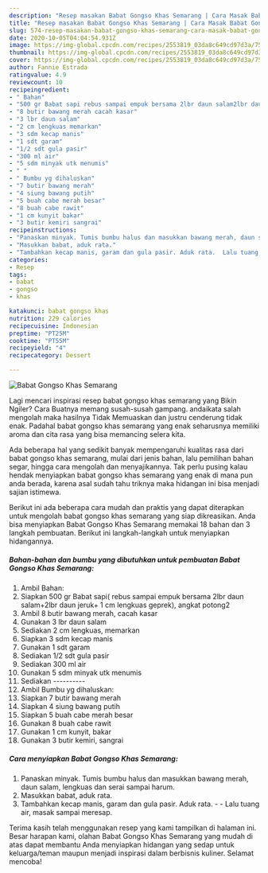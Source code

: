 ```yaml
---
description: "Resep masakan Babat Gongso Khas Semarang | Cara Masak Babat Gongso Khas Semarang Yang Mudah Dan Praktis"
title: "Resep masakan Babat Gongso Khas Semarang | Cara Masak Babat Gongso Khas Semarang Yang Mudah Dan Praktis"
slug: 574-resep-masakan-babat-gongso-khas-semarang-cara-masak-babat-gongso-khas-semarang-yang-mudah-dan-praktis
date: 2020-10-05T04:04:54.931Z
image: https://img-global.cpcdn.com/recipes/2553819_03da8c649cd97d3a/751x532cq70/babat-gongso-khas-semarang-foto-resep-utama.jpg
thumbnail: https://img-global.cpcdn.com/recipes/2553819_03da8c649cd97d3a/751x532cq70/babat-gongso-khas-semarang-foto-resep-utama.jpg
cover: https://img-global.cpcdn.com/recipes/2553819_03da8c649cd97d3a/751x532cq70/babat-gongso-khas-semarang-foto-resep-utama.jpg
author: Fannie Estrada
ratingvalue: 4.9
reviewcount: 10
recipeingredient:
- " Bahan"
- "500 gr Babat sapi rebus sampai empuk bersama 2lbr daun salam2lbr daun jeruk 1 cm lengkuas geprek angkat potong2"
- "8 butir bawang merah cacah kasar"
- "3 lbr daun salam"
- "2 cm lengkuas memarkan"
- "3 sdm kecap manis"
- "1 sdt garam"
- "1/2 sdt gula pasir"
- "300 ml air"
- "5 sdm minyak utk menumis"
- " "
- " Bumbu yg dihaluskan"
- "7 butir bawang merah"
- "4 siung bawang putih"
- "5 buah cabe merah besar"
- "8 buah cabe rawit"
- "1 cm kunyit bakar"
- "3 butir kemiri sangrai"
recipeinstructions:
- "Panaskan minyak. Tumis bumbu halus dan masukkan bawang merah, daun salam, lengkuas dan serai sampai harum."
- "Masukkan babat, aduk rata."
- "Tambahkan kecap manis, garam dan gula pasir. Aduk rata.  Lalu tuang air, masak sampai meresap."
categories:
- Resep
tags:
- babat
- gongso
- khas

katakunci: babat gongso khas 
nutrition: 229 calories
recipecuisine: Indonesian
preptime: "PT25M"
cooktime: "PT55M"
recipeyield: "4"
recipecategory: Dessert

---
```



![Babat Gongso Khas Semarang](https://img-global.cpcdn.com/recipes/2553819_03da8c649cd97d3a/751x532cq70/babat-gongso-khas-semarang-foto-resep-utama.jpg)

Lagi mencari inspirasi resep babat gongso khas semarang yang Bikin Ngiler? Cara Buatnya memang susah-susah gampang. andaikata salah mengolah maka hasilnya Tidak Memuaskan dan justru cenderung tidak enak. Padahal babat gongso khas semarang yang enak seharusnya memiliki aroma dan cita rasa yang bisa memancing selera kita.

Ada beberapa hal yang sedikit banyak mempengaruhi kualitas rasa dari babat gongso khas semarang, mulai dari jenis bahan, lalu pemilihan bahan segar, hingga cara mengolah dan menyajikannya. Tak perlu pusing kalau hendak menyiapkan babat gongso khas semarang yang enak di mana pun anda berada, karena asal sudah tahu triknya maka hidangan ini bisa menjadi sajian istimewa.




Berikut ini ada beberapa cara mudah dan praktis yang dapat diterapkan untuk mengolah babat gongso khas semarang yang siap dikreasikan. Anda bisa menyiapkan Babat Gongso Khas Semarang memakai 18 bahan dan 3 langkah pembuatan. Berikut ini langkah-langkah untuk menyiapkan hidangannya.

<!--inarticleads1-->

##### Bahan-bahan dan bumbu yang dibutuhkan untuk pembuatan Babat Gongso Khas Semarang:

1. Ambil  Bahan:
1. Siapkan 500 gr Babat sapi( rebus sampai empuk bersama 2lbr daun salam+2lbr daun jeruk+ 1 cm lengkuas geprek), angkat potong2
1. Ambil 8 butir bawang merah, cacah kasar
1. Gunakan 3 lbr daun salam
1. Sediakan 2 cm lengkuas, memarkan
1. Siapkan 3 sdm kecap manis
1. Gunakan 1 sdt garam
1. Sediakan 1/2 sdt gula pasir
1. Sediakan 300 ml air
1. Gunakan 5 sdm minyak utk menumis
1. Sediakan  ----------
1. Ambil  Bumbu yg dihaluskan:
1. Siapkan 7 butir bawang merah
1. Siapkan 4 siung bawang putih
1. Siapkan 5 buah cabe merah besar
1. Gunakan 8 buah cabe rawit
1. Gunakan 1 cm kunyit, bakar
1. Gunakan 3 butir kemiri, sangrai




<!--inarticleads2-->

##### Cara menyiapkan Babat Gongso Khas Semarang:

1. Panaskan minyak. Tumis bumbu halus dan masukkan bawang merah, daun salam, lengkuas dan serai sampai harum.
1. Masukkan babat, aduk rata.
1. Tambahkan kecap manis, garam dan gula pasir. Aduk rata. -  - Lalu tuang air, masak sampai meresap.




Terima kasih telah menggunakan resep yang kami tampilkan di halaman ini. Besar harapan kami, olahan Babat Gongso Khas Semarang yang mudah di atas dapat membantu Anda menyiapkan hidangan yang sedap untuk keluarga/teman maupun menjadi inspirasi dalam berbisnis kuliner. Selamat mencoba!
